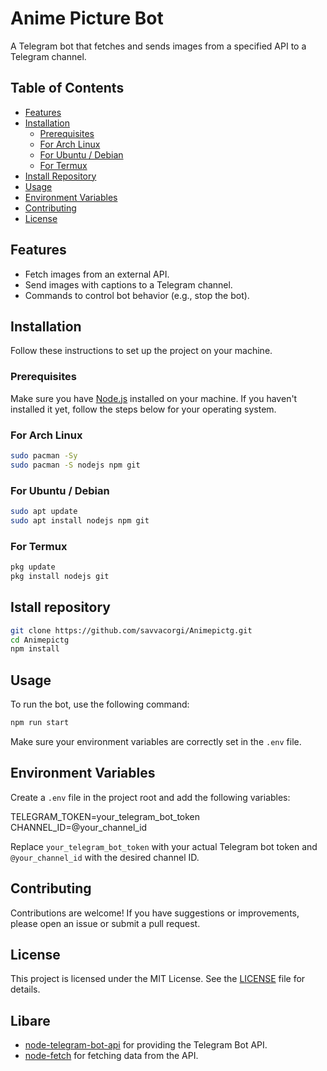 # Anime Picture Bot

A Telegram bot that fetches and sends images from a specified API to a Telegram channel.

## Table of Contents

- [Features](#features)
- [Installation](#installation)
  - [Prerequisites](#prerequisites)
  - [For Arch Linux](#for-arch-linux)
  - [For Ubuntu / Debian](#for-ubuntu--debian)
  - [For Termux](#for-termux)
- [Install Repository](#install-repository)
- [Usage](#usage)
- [Environment Variables](#environment-variables)
- [Contributing](#contributing)
- [License](#license)

## Features

- Fetch images from an external API.
- Send images with captions to a Telegram channel.
- Commands to control bot behavior (e.g., stop the bot).

## Installation

Follow these instructions to set up the project on your machine.

### Prerequisites

Make sure you have [Node.js](https://nodejs.org/) installed on your machine. If you haven't installed it yet, follow the steps below for your operating system.

### For Arch Linux

```bash
sudo pacman -Sy
sudo pacman -S nodejs npm git
```
### For Ubuntu / Debian

```bash
sudo apt update
sudo apt install nodejs npm git
```
### For Termux

```bash
pkg update
pkg install nodejs git
```
## Istall repository
```bash
git clone https://github.com/savvacorgi/Animepictg.git
cd Animepictg
npm install
```
## Usage

To run the bot, use the following command:
```bash
npm run start
```
Make sure your environment variables are correctly set in the `.env` file.

## Environment Variables

Create a `.env` file in the project root and add the following variables:

TELEGRAM_TOKEN=your_telegram_bot_token
CHANNEL_ID=@your_channel_id

Replace `your_telegram_bot_token` with your actual Telegram bot token and `@your_channel_id` with the desired channel ID.

## Contributing

Contributions are welcome! If you have suggestions or improvements, please open an issue or submit a pull request.

## License

This project is licensed under the MIT License. See the [LICENSE](LICENSE) file for details.

## Libare

- [node-telegram-bot-api](https://github.com/nukosuke/node-telegram-bot-api) for providing the Telegram Bot API.
- [node-fetch](https://github.com/node-fetch/node-fetch) for fetching data from the API.
